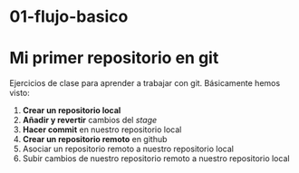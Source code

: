 # 01-flujo-basico

# Mi primer repositorio en git
Ejercicios de clase para aprender a trabajar con git.
Básicamente hemos visto:
1. **Crear un repositorio local**
2. **Añadir y revertir** cambios del *stage*
3. **Hacer commit** en nuestro repositorio local
4. **Crear un repositorio remoto** en github
5. Asociar un repositorio remoto a nuestro repositorio local
6. Subir cambios de nuestro repositorio remoto a nuestro
repositorio local

